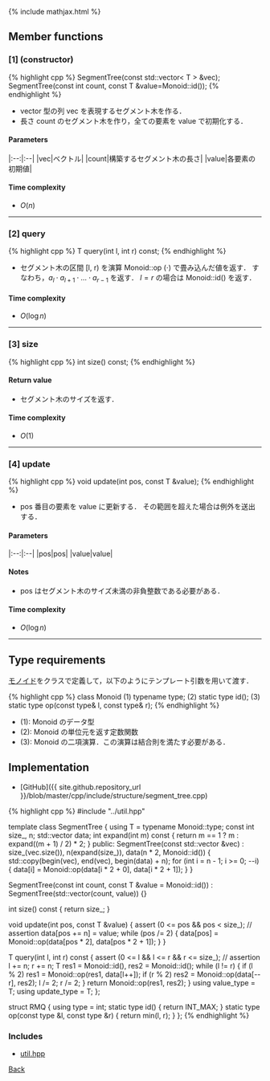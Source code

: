 {% include mathjax.html %}

## Member functions

### [1] (constructor)
{% highlight cpp %}
SegmentTree(const std::vector< T > &vec);
SegmentTree(const int count, const T &value=Monoid::id());
{% endhighlight %}

- vector 型の列 vec を表現するセグメント木を作る．
- 長さ count のセグメント木を作り，全ての要素を value で初期化する．

#### Parameters

|:--:|:--|
|vec|ベクトル|
|count|構築するセグメント木の長さ|
|value|各要素の初期値|

#### Time complexity

- $O(n)$

---------------------------------------

### [2] query
{% highlight cpp %}
T query(int l, int r) const;
{% endhighlight %}

- セグメント木の区間 [l, r) を演算 Monoid::op ($\cdot$) で畳み込んだ値を返す． すなわち，$a_l \cdot a_{l+1} \cdot \ldots \cdot a_{r-1}$ を返す． $l = r$ の場合は Monoid::id() を返す．

#### Time complexity

- $O(\log n)$

---------------------------------------

### [3] size
{% highlight cpp %}
int size() const;
{% endhighlight %}


#### Return value

- セグメント木のサイズを返す．

#### Time complexity

- $O(1)$

---------------------------------------

### [4] update
{% highlight cpp %}
void update(int pos, const T &value);
{% endhighlight %}

- pos 番目の要素を value に更新する． その範囲を超えた場合は例外を送出する．

#### Parameters

|:--:|:--|
|pos|pos|
|value|value|

#### Notes

- pos はセグメント木のサイズ未満の非負整数である必要がある．

#### Time complexity

- $O(\log n)$

---------------------------------------

## Type requirements

[モノイド](https://ja.wikipedia.org/wiki/モノイド)をクラスで定義して，以下のようにテンプレート引数を用いて渡す．

{% highlight cpp %}
class Monoid
(1) typename type;
(2) static type id();
(3) static type op(const type& l, const type& r);
{% endhighlight %}

- (1): Monoid のデータ型
- (2): Monoid の単位元を返す定数関数
- (3): Monoid の二項演算．この演算は結合則を満たす必要がある．

## Implementation

- [GitHub]({{ site.github.repository_url }}/blob/master/cpp/include/structure/segment_tree.cpp)

{% highlight cpp %}
#include "../util.hpp"

template <class Monoid>
class SegmentTree {
  using T = typename Monoid::type;
  const int size_, n;
  std::vector<T> data;
  int expand(int m) const { return m == 1 ? m : expand((m + 1) / 2) * 2; }
public:
  SegmentTree(const std::vector<T> &vec) :
    size_(vec.size()), n(expand(size_)), data(n * 2, Monoid::id()) {
    std::copy(begin(vec), end(vec), begin(data) + n);
    for (int i = n - 1; i >= 0; --i) {
      data[i] = Monoid::op(data[i * 2 + 0], data[i * 2 + 1]);
    }
  }

  SegmentTree(const int count, const T &value = Monoid::id()) :
    SegmentTree(std::vector<T>(count, value)) {}

  int size() const { return size_; }

  void update(int pos, const T &value) {
    assert (0 <= pos && pos < size_); // assertion
    data[pos += n] = value;
    while (pos /= 2) {
      data[pos] = Monoid::op(data[pos * 2], data[pos * 2 + 1]);
    }
  }

  T query(int l, int r) const {
    assert (0 <= l && l <= r && r <= size_); // assertion
    l += n; r += n;
    T res1 = Monoid::id(), res2 = Monoid::id();
    while (l != r) {
      if (l % 2) res1 = Monoid::op(res1, data[l++]);
      if (r % 2) res2 = Monoid::op(data[--r], res2);
      l /= 2; r /= 2;
    }
    return Monoid::op(res1, res2);
  }
  using value_type = T;
  using update_type = T;
};

struct RMQ {
  using type = int;
  static type id() { return INT_MAX; }
  static type op(const type &l, const type &r) { return min(l, r); }
};
{% endhighlight %}

### Includes

- [util.hpp](../util)

[Back](../..)
